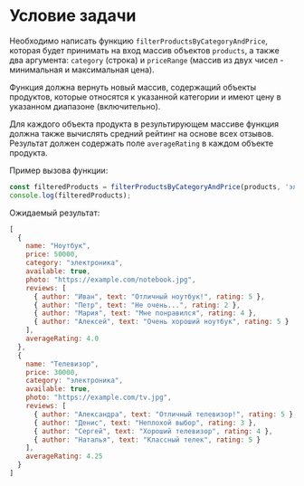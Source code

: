 # Условие задачи

Необходимо написать функцию `filterProductsByCategoryAndPrice`, которая будет принимать на вход массив объектов `products`, а также два аргумента: `category` (строка) и `priceRange` (массив из двух чисел - минимальная и максимальная цена).

Функция должна вернуть новый массив, содержащий объекты продуктов, которые относятся к указанной категории и имеют цену в указанном диапазоне (включительно).

Для каждого объекта продукта в результирующем массиве функция должна также вычислять средний рейтинг на основе всех отзывов. Результат должен содержать поле `averageRating` в каждом объекте продукта.

Пример вызова функции:
```javascript
const filteredProducts = filterProductsByCategoryAndPrice(products, 'электроника', [10000, 40000]);
console.log(filteredProducts);
```
Ожидаемый результат:

```javascript
[
  {
    name: "Ноутбук",
    price: 50000,
    category: "электроника",
    available: true,
    photo: "https://example.com/notebook.jpg",
    reviews: [
      { author: "Иван", text: "Отличный ноутбук!", rating: 5 },
      { author: "Петр", text: "Не очень...", rating: 2 },
      { author: "Мария", text: "Мне понравился", rating: 4 },
      { author: "Алексей", text: "Очень хороший ноутбук", rating: 5 }
    ],
    averageRating: 4.0
  },
  {
    name: "Телевизор",
    price: 30000,
    category: "электроника",
    available: true,
    photo: "https://example.com/tv.jpg",
    reviews: [
      { author: "Александра", text: "Отличный телевизор!", rating: 5 },
      { author: "Денис", text: "Неплохой выбор", rating: 3 },
      { author: "Сергей", text: "Хороший телевизор", rating: 4 },
      { author: "Наталья", text: "Классный телек", rating: 5 }
    ],
    averageRating: 4.25
  }
]

```
